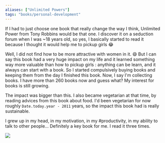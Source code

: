 ```yaml
---
aliases: ["Unlimited Powers"]
tags: "books/personal-development"
---
```


If I had to just choose one book that really change the way I think, Unlimited Power from Tony Robbins would be that one. I discover it on a seduction forum when I was ~18 years old, so yes, I basically started to read it because I thought it would help me to pickup girls 😂 

Well, I did not find how to be more attractive with women in it. 😄  But I can say this book had a very huge impact on my life and it learned something way more valuable than how to pickup girls : anything can be learn, and it always can start with a book. So I started compulsively buying books and keeping them from the day I finished this book. Now, I say I'm collecting books. I have more than 260 books now and guess what? My interest for books is still growing. 

The impact was bigger than this. I also became vegetarian at that time, by reading advices from this book about food. I'd been vegetarian for now roughly `Date.today.year - 2011`  years, so the impact this book had is really sustainable.

I grew up in my head, in my motivation, in my #productivity, in my ability to talk to other people... Definitely a key book for me. I read it three times. 

![](life_changing_books_unlimited_power.jpg)
